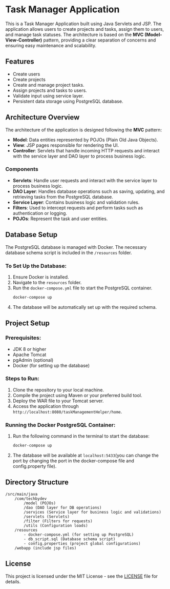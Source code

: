 
# Task Manager Application

This is a Task Manager Application built using Java Servlets and JSP. The application allows users to create projects and tasks, assign them to users, and manage task statuses. The architecture is based on the **MVC (Model-View-Controller)** pattern, providing a clear separation of concerns and ensuring easy maintenance and scalability.

## Features
- Create users
- Create projects
- Create and manage project tasks.
- Assign projects and tasks to users.
- Validate input using service layer.
- Persistent data storage using PostgreSQL database.

## Architecture Overview
The architecture of the application is designed following the **MVC** pattern:
- **Model**: Data entities represented by POJOs (Plain Old Java Objects).
- **View**: JSP pages responsible for rendering the UI.
- **Controller**: Servlets that handle incoming HTTP requests and interact with the service layer and DAO layer to process business logic.

### Components
- **Servlets**: Handle user requests and interact with the service layer to process business logic.
- **DAO Layer**: Handles database operations such as saving, updating, and retrieving tasks from the PostgreSQL database.
- **Service Layer**: Contains business logic and validation rules.
- **Filters**: Used to intercept requests and perform tasks such as authentication or logging.
- **POJOs**: Represent the task and user entities.

## Database Setup
The PostgreSQL database is managed with Docker. The necessary database schema script is included in the `/resources` folder.

### To Set Up the Database:
1. Ensure Docker is installed.
2. Navigate to the `resources` folder.
3. Run the `docker-compose.yml` file to start the PostgreSQL container.
   ```bash
   docker-compose up
   ```
4. The database will be automatically set up with the required schema.

## Project Setup

### Prerequisites:
- JDK 8 or higher
- Apache Tomcat
- pgAdmin (optional)
- Docker (for setting up the database)

### Steps to Run:
1. Clone the repository to your local machine.
2. Compile the project using Maven or your preferred build tool.
3. Deploy the WAR file to your Tomcat server.
4. Access the application through `http://localhost:8080/taskManagementHelper/home`.

### Running the Docker PostgreSQL Container:
1. Run the following command in the terminal to start the database:
   ```bash
   docker-compose up
   ```
2. The database will be available at `localhost:5433`(you can change the port by changing the port in the docker-compose file and config.property file).

## Directory Structure

```
/src/main/java
    /com/techbydev
        /model (POJOs)
        /dao (DAO layer for DB operations)
        /services (Service layer for business logic and validations)
        /servlets (Servlets)
        /filter (Filters for requests)
        /utils (Configuration loads)
    /resources
        - docker-compose.yml (for setting up PostgreSQL)
        - db_script.sql (Database schema script)
        - config.properties (project global configurations)
    /webapp (include jsp files)
```

## License
This project is licensed under the MIT License - see the [LICENSE](LICENSE) file for details.

